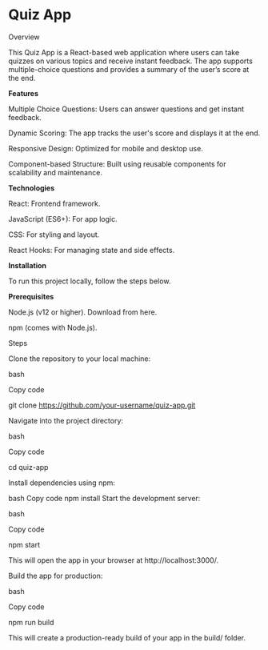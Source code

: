 # Quiz App

Overview

This Quiz App is a React-based web application where users can take quizzes on various topics and receive instant feedback. The app supports multiple-choice questions and provides a summary of the user’s score at the end.

**Features**

Multiple Choice Questions: Users can answer questions and get instant feedback.

Dynamic Scoring: The app tracks the user's score and displays it at the end.

Responsive Design: Optimized for mobile and desktop use.

Component-based Structure: Built using reusable components for scalability and maintenance.

**Technologies**

React: Frontend framework.

JavaScript (ES6+): For app logic.

CSS: For styling and layout.

React Hooks: For managing state and side effects.

**Installation**

To run this project locally, follow the steps below.

**Prerequisites**

Node.js (v12 or higher). Download from here.

npm (comes with Node.js).

Steps

Clone the repository to your local machine:

bash

Copy code

git clone https://github.com/your-username/quiz-app.git

Navigate into the project directory:

bash

Copy code

cd quiz-app

Install dependencies using npm:

bash
Copy code
npm install
Start the development server:

bash

Copy code

npm start

This will open the app in your browser at http://localhost:3000/.

Build the app for production:

bash

Copy code

npm run build

This will create a production-ready build of your app in the build/ folder.
